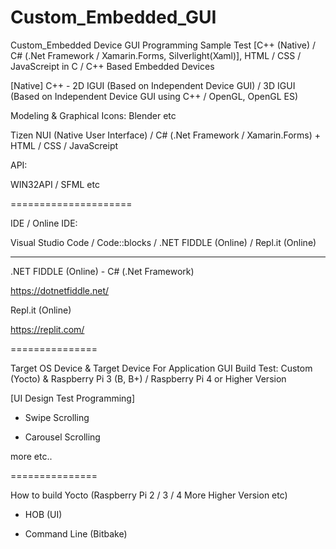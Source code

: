 # Custom_Embedded_GUI
Custom_Embedded Device GUI Programming Sample Test [C++ (Native) / C# (.Net Framework  / Xamarin.Forms,  Silverlight(Xaml)], HTML / CSS / JavaScreipt in C / C++ Based Embedded Devices

[Native] C++ - 2D IGUI (Based on Independent Device GUI) / 3D IGUI (Based on Independent Device GUI using C++ / OpenGL, OpenGL ES)

Modeling & Graphical Icons: Blender etc

Tizen NUI (Native User Interface) / C# (.Net Framework  / Xamarin.Forms) + HTML / CSS / JavaScreipt

API:

WIN32API / SFML etc

=====================

IDE / Online IDE:

Visual Studio Code / Code::blocks / .NET FIDDLE (Online) / Repl.it (Online)

---------------------

.NET FIDDLE (Online) - C# (.Net Framework)

https://dotnetfiddle.net/

Repl.it (Online)

https://replit.com/

===============

Target OS Device & Target Device For Application GUI Build Test: Custom (Yocto) & Raspberry Pi 3 (B, B+) / Raspberry Pi 4 or Higher Version   

[UI Design Test Programming]

- Swipe Scrolling

- Carousel Scrolling

more etc..

===============

How to build Yocto (Raspberry Pi 2 / 3 / 4 More Higher Version etc)

- HOB (UI)

- Command Line (Bitbake)
